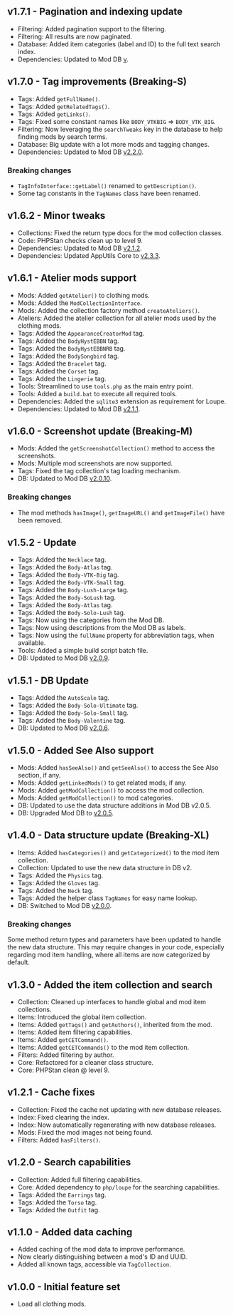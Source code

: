 ## v1.7.1 - Pagination and indexing update
- Filtering: Added pagination support to the filtering.
- Filtering: All results are now paginated.
- Database: Added item categories (label and ID) to the full text search index.
- Dependencies: Updated to Mod DB [v]().

## v1.7.0 - Tag improvements (Breaking-S)
- Tags: Added `getFullName()`.
- Tags: Added `getRelatedTags()`.
- Tags: Added `getLinks()`.
- Tags: Fixed some constant names like `BODY_VTKBIG` => `BODY_VTK_BIG`.
- Filtering: Now leveraging the `searchTweaks` key in the database to help finding mods by search terms.
- Database: Big update with a lot more mods and tagging changes.
- Dependencies: Updated to Mod DB [v2.2.0](https://github.com/Mistralys/cyberpunk-mod-db/releases/tag/2.2.0).

### Breaking changes

- `TagInfoInterface::getLabel()` renamed to `getDescription()`.
- Some tag constants in the `TagNames` class have been renamed.

## v1.6.2 - Minor tweaks
- Collections: Fixed the return type docs for the mod collection classes.
- Code: PHPStan checks clean up to level 9.
- Dependencies: Updated to Mod DB [v2.1.2](https://github.com/Mistralys/cyberpunk-mod-db/releases/tag/2.1.2).
- Dependencies: Updated AppUtils Core to [v2.3.3](https://github.com/Mistralys/application-utils-core/releases/tag/2.3.3).

## v1.6.1 - Atelier mods support
- Mods: Added `getAtelier()` to clothing mods.
- Mods: Added the `ModCollectionInterface`.
- Mods: Added the collection factory method `createAteliers()`.
- Ateliers: Added the atelier collection for all atelier mods used by the clothing mods.
- Tags: Added the `AppearanceCreatorMod` tag.
- Tags: Added the `BodyHystEBBN` tag.
- Tags: Added the `BodyHystEBBNRB` tag.
- Tags: Added the `BodySongbird` tag.
- Tags: Added the `Bracelet` tag.
- Tags: Added the `Corset` tag.
- Tags: Added the `Lingerie` tag.
- Tools: Streamlined to use `tools.php` as the main entry point.
- Tools: Added a `build.bat` to execute all required tools.
- Dependencies: Added the `sqlite3` extension as requirement for Loupe.  
- Dependencies: Updated to Mod DB [v2.1.1](https://github.com/Mistralys/cyberpunk-mod-db/releases/tag/2.1.1).

## v1.6.0 - Screenshot update (Breaking-M)
- Mods: Added the `getScreenshotCollection()` method to access the screenshots.
- Mods: Multiple mod screenshots are now supported.
- Tags: Fixed the tag collection's tag loading mechanism.
- DB: Updated to Mod DB [v2.0.10](https://github.com/Mistralys/cyberpunk-mod-db/releases/tag/2.0.10).

### Breaking changes

- The mod methods `hasImage()`, `getImageURL()` and `getImageFile()` have been removed.

## v1.5.2 - Update
- Tags: Added the `Necklace` tag.
- Tags: Added the `Body-Atlas` tag.
- Tags: Added the `Body-VTK-Big` tag.
- Tags: Added the `Body-VTK-Small` tag.
- Tags: Added the `Body-Lush-Large` tag.
- Tags: Added the `Body-SoLush` tag.
- Tags: Added the `Body-Atlas` tag.
- Tags: Added the `Body-Solo-Lush` tag.
- Tags: Now using the categories from the Mod DB.
- Tags: Now using descriptions from the Mod DB as labels.
- Tags: Now using the `fullName` property for abbreviation tags, when available.
- Tools: Added a simple build script batch file.
- DB: Updated to Mod DB [v2.0.9](https://github.com/Mistralys/cyberpunk-mod-db/releases/tag/2.0.9). 

## v1.5.1 - DB Update
- Tags: Added the `AutoScale` tag.
- Tags: Added the `Body-Solo-Ultimate` tag.
- Tags: Added the `Body-Solo-Small` tag.
- Tags: Added the `Body-Valentine` tag.
- DB: Updated to Mod DB [v2.0.6](https://github.com/Mistralys/cyberpunk-mod-db/releases/tag/2.0.6).

## v1.5.0 - Added See Also support
- Mods: Added `hasSeeAlso()` and `getSeeAlso()` to access the See Also section, if any.
- Mods: Added `getLinkedMods()` to get related mods, if any. 
- Mods: Added `getModCollection()` to access the mod collection.
- Mods: Added `getModCollection()` to mod categories.
- DB: Updated to use the data structure additions in Mod DB v2.0.5.
- DB: Upgraded Mod DB to [v2.0.5](https://github.com/Mistralys/cyberpunk-mod-db/releases/tag/2.0.5).

## v1.4.0 - Data structure update (Breaking-XL)
- Items: Added `hasCategories()` and `getCategorized()` to the mod item collection.
- Collection: Updated to use the new data structure in DB v2.
- Tags: Added the `Physics` tag.
- Tags: Added the `Gloves` tag.
- Tags: Added the `Neck` tag.
- Tags: Added the helper class `TagNames` for easy name lookup.
- DB: Switched to Mod DB [v2.0.0](https://github.com/Mistralys/cyberpunk-mod-db/releases/tag/2.0.0).

### Breaking changes

Some method return types and parameters have been updated to handle the new 
data structure. This may require changes in your code, especially regarding
mod item handling, where all items are now categorized by default.

## v1.3.0 - Added the item collection and search
- Collection: Cleaned up interfaces to handle global and mod item collections.
- Items: Introduced the global item collection.
- Items: Added `getTags()` and `getAuthors()`, inherited from the mod.
- Items: Added item filtering capabilities.
- Items: Added `getCETCommand()`.
- Items: Added `getCETCommands()` to the mod item collection.
- Filters: Added filtering by author.
- Core: Refactored for a cleaner class structure.
- Core: PHPStan clean @ level 9.

## v1.2.1 - Cache fixes
- Collection: Fixed the cache not updating with new database releases.
- Index: Fixed clearing the index.
- Index: Now automatically regenerating with new database releases.
- Mods: Fixed the mod images not being found.
- Filters: Added `hasFilters()`.

## v1.2.0 - Search capabilities
- Collection: Added full filtering capabilities.
- Core: Added dependency to `php/loupe` for the searching capabilities.
- Tags: Added the `Earrings` tag.
- Tags: Added the `Torso` tag.
- Tags: Added the `Outfit` tag.

## v1.1.0 - Added data caching
- Added caching of the mod data to improve performance.
- Now clearly distinguishing between a mod's ID and UUID.
- Added all known tags, accessible via `TagCollection`.

## v1.0.0 - Initial feature set 
- Load all clothing mods.

